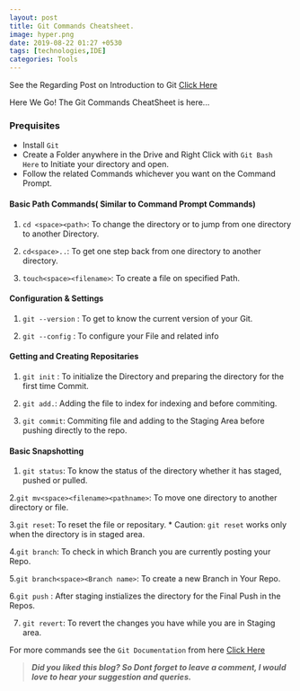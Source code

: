 ```yaml
---
layout: post
title: Git Commands Cheatsheet.
image: hyper.png
date: 2019-08-22 01:27 +0530
tags: [technologies,IDE]
categories: Tools
---
```



See the Regarding Post on Introduction to Git [Click Here](https://codewithdev.me/2019/08/15/How-to-use-git/)

Here We Go! The Git Commands CheatSheet is here...


### Prequisites 

 * Install `Git` 
 * Create a Folder anywhere in the Drive and Right Click with `Git Bash Here` to Initiate your directory and open.
 * Follow the related Commands whichever you want on the Command Prompt.
 
 
 
 
 #### Basic Path Commands( Similar to Command Prompt Commands)
 
 1. `cd <space><path>`: To change the directory or to jump from one directory to another Directory.
 
 2. `cd<space>..`: To get one step back from one directory to another directory.
 
 3. `touch<space><filename>`: To create a file on specified Path.
 
 #### Configuration & Settings
 
 1. `git --version` : To get to know the current version of your Git.
 
 2. `git --config` : To configure your File and related info
 
 
 #### Getting and Creating Repositaries
 
 1. `git init` : To initialize the Directory and preparing the directory for the first time Commit.
 
 2. `git add.`: Adding the file to index for indexing and before commiting.
 
 3. `git commit`: Commiting file and adding to the Staging Area before pushing directly to the repo.
 
 #### Basic Snapshotting
 
 1. `git status`: To know the status of the directory whether it has staged, pushed or pulled.
 
 2.`git mv<space><filename><pathname>`: To move one directory to another directory or file.
 
 3.`git reset`: To reset the file or repositary.
     * Caution: `git reset` works only when the directory is in staged area. 
 
 4.`git branch`: To check in which Branch you are currently posting your Repo.
 
 5.`git branch<space><Branch name>`: To create a new Branch in Your Repo.
 
 6.`git push` : After staging instializes the directory for the Final Push in the Repos.
 
 7. `git revert`: To revert the changes you have while you are in Staging area.
 
 
 For more commands see the `Git Documentation` from here [Click Here](https://git-scm.com/docs)
 
 
   >_***Did you liked this blog? So Dont forget to leave a comment, I would love to hear your suggestion and queries.***_
